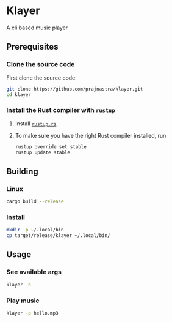 # Klayer
A cli based music player

## Prerequisites

### Clone the source code

First clone the source code:

```sh
git clone https://github.com/prajnastra/klayer.git
cd klayer 
```

### Install the Rust compiler with `rustup`

1. Install [`rustup.rs`](https://rustup.rs/).

3. To make sure you have the right Rust compiler installed, run

   ```sh
   rustup override set stable
   rustup update stable
   ```

## Building

### Linux 

```sh
cargo build --release
```

### Install
```sh
mkdir -p ~/.local/bin
cp target/release/klayer ~/.local/bin/
```

## Usage

### See available args

```bash
klayer -h
```

### Play music

```bash
klayer -p hello.mp3
```
